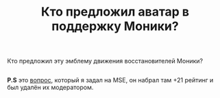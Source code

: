 ﻿---
title: "Кто предложил аватар в поддержку Моники?"
se.owner.user_id: 337540
se.owner.display_name: "Victor VosMottor thanks Monica"
se.owner.link: "https://ru.meta.stackoverflow.com/users/337540/victor-vosmottor-thanks-monica"
se.link: "https://ru.meta.stackoverflow.com/questions/9907/%d0%9a%d1%82%d0%be-%d0%bf%d1%80%d0%b5%d0%b4%d0%bb%d0%be%d0%b6%d0%b8%d0%bb-%d0%b0%d0%b2%d0%b0%d1%82%d0%b0%d1%80-%d0%b2-%d0%bf%d0%be%d0%b4%d0%b4%d0%b5%d1%80%d0%b6%d0%ba%d1%83-%d0%9c%d0%be%d0%bd%d0%b8%d0%ba%d0%b8"
se.question_id: 9907
se.post_type: question
se.score: 3
---
<p>Кто предложил эту эмблему движения восстановителей Моники?</p>

<p><a href="https://i.stack.imgur.com/spORv.png" rel="nofollow noreferrer"><img src="https://i.stack.imgur.com/spORv.png" alt=""></a></p>

<p><strong>P.S</strong> это <a href="https://meta.stackexchange.com/q/340749/260198">вопрос</a>, который я задал на MSE, он набрал там +21 рейтинг и был удалён их модератором.</p>

